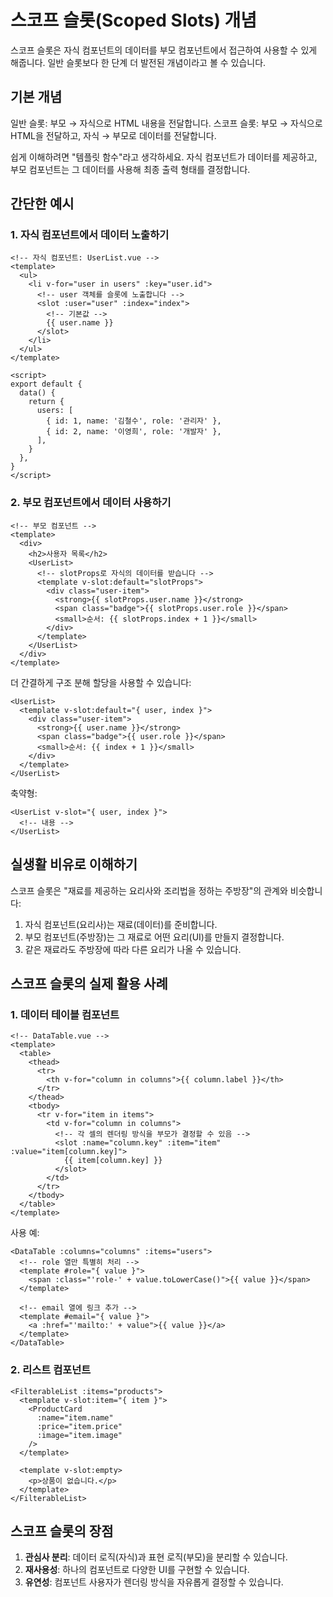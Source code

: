 # 스코프 슬롯(Scoped Slots) 개념

스코프 슬롯은 자식 컴포넌트의 데이터를 부모 컴포넌트에서 접근하여 사용할 수 있게 해줍니다. 일반 슬롯보다 한 단계 더 발전된 개념이라고 볼 수 있습니다.

## 기본 개념

일반 슬롯: 부모 → 자식으로 HTML 내용을 전달합니다.
스코프 슬롯: 부모 → 자식으로 HTML을 전달하고, 자식 → 부모로 데이터를 전달합니다.

쉽게 이해하려면 "템플릿 함수"라고 생각하세요. 자식 컴포넌트가 데이터를 제공하고, 부모 컴포넌트는 그 데이터를 사용해 최종 출력 형태를 결정합니다.

## 간단한 예시

### 1. 자식 컴포넌트에서 데이터 노출하기

```vue
<!-- 자식 컴포넌트: UserList.vue -->
<template>
  <ul>
    <li v-for="user in users" :key="user.id">
      <!-- user 객체를 슬롯에 노출합니다 -->
      <slot :user="user" :index="index">
        <!-- 기본값 -->
        {{ user.name }}
      </slot>
    </li>
  </ul>
</template>

<script>
export default {
  data() {
    return {
      users: [
        { id: 1, name: '김철수', role: '관리자' },
        { id: 2, name: '이영희', role: '개발자' },
      ],
    }
  },
}
</script>
```

### 2. 부모 컴포넌트에서 데이터 사용하기

```vue
<!-- 부모 컴포넌트 -->
<template>
  <div>
    <h2>사용자 목록</h2>
    <UserList>
      <!-- slotProps로 자식의 데이터를 받습니다 -->
      <template v-slot:default="slotProps">
        <div class="user-item">
          <strong>{{ slotProps.user.name }}</strong>
          <span class="badge">{{ slotProps.user.role }}</span>
          <small>순서: {{ slotProps.index + 1 }}</small>
        </div>
      </template>
    </UserList>
  </div>
</template>
```

더 간결하게 구조 분해 할당을 사용할 수 있습니다:

```vue
<UserList>
  <template v-slot:default="{ user, index }">
    <div class="user-item">
      <strong>{{ user.name }}</strong>
      <span class="badge">{{ user.role }}</span>
      <small>순서: {{ index + 1 }}</small>
    </div>
  </template>
</UserList>
```

축약형:

```vue
<UserList v-slot="{ user, index }">
  <!-- 내용 -->
</UserList>
```

## 실생활 비유로 이해하기

스코프 슬롯은 "재료를 제공하는 요리사와 조리법을 정하는 주방장"의 관계와 비슷합니다:

1. 자식 컴포넌트(요리사)는 재료(데이터)를 준비합니다.
2. 부모 컴포넌트(주방장)는 그 재료로 어떤 요리(UI)를 만들지 결정합니다.
3. 같은 재료라도 주방장에 따라 다른 요리가 나올 수 있습니다.

## 스코프 슬롯의 실제 활용 사례

### 1. 데이터 테이블 컴포넌트

```vue
<!-- DataTable.vue -->
<template>
  <table>
    <thead>
      <tr>
        <th v-for="column in columns">{{ column.label }}</th>
      </tr>
    </thead>
    <tbody>
      <tr v-for="item in items">
        <td v-for="column in columns">
          <!-- 각 셀의 렌더링 방식을 부모가 결정할 수 있음 -->
          <slot :name="column.key" :item="item" :value="item[column.key]">
            {{ item[column.key] }}
          </slot>
        </td>
      </tr>
    </tbody>
  </table>
</template>
```

사용 예:

```vue
<DataTable :columns="columns" :items="users">
  <!-- role 열만 특별히 처리 -->
  <template #role="{ value }">
    <span :class="'role-' + value.toLowerCase()">{{ value }}</span>
  </template>
  
  <!-- email 열에 링크 추가 -->
  <template #email="{ value }">
    <a :href="'mailto:' + value">{{ value }}</a>
  </template>
</DataTable>
```

### 2. 리스트 컴포넌트

```vue
<FilterableList :items="products">
  <template v-slot:item="{ item }">
    <ProductCard 
      :name="item.name" 
      :price="item.price" 
      :image="item.image"
    />
  </template>
  
  <template v-slot:empty>
    <p>상품이 없습니다.</p>
  </template>
</FilterableList>
```

## 스코프 슬롯의 장점

1. **관심사 분리**: 데이터 로직(자식)과 표현 로직(부모)을 분리할 수 있습니다.
2. **재사용성**: 하나의 컴포넌트로 다양한 UI를 구현할 수 있습니다.
3. **유연성**: 컴포넌트 사용자가 렌더링 방식을 자유롭게 결정할 수 있습니다.
